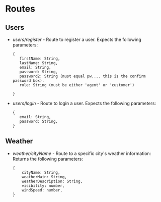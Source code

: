 # Routes

## Users
* _users/register_ - Route to register a user. Expects the following parameters:
     ````
    {
        firstName: String,
        lastName: String,
        email: String,
        password: String,
        password2: String (must equal pw.... this is the confirm password box).
        role: String (must be either 'agent' or 'customer')
      
    }

* _users/login_ - Route to login a user. Expects the following parameters:
     ````
    {
        email: String,
        password: String,
    }
  ````

## Weather
* _weather/cityName_ - Route to a specific city's weather information: Returns the following parameters:
    ````
    {
        cityName: String,
        weatherMain: String,
        weatherDescription: String,
        visibility: number,
        windSpeed: number,
    }
    ````